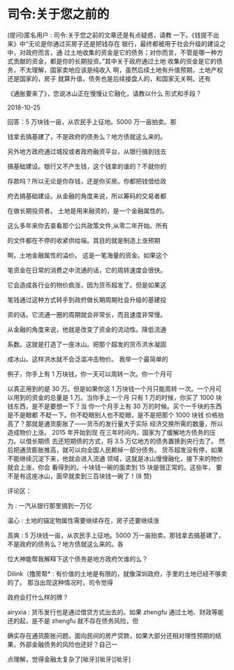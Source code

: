 # 司令:关于您之前的

(提问)匿名用户 : 司令:关于您之前的文章还是有点疑惑，请教 一下。《钱提不出来》中“无论是你通过买房子还是把钱存在 银行，最终都被用于社会升级的建设之中，对政府而言，通 过土地收集的资金是它的债务；对你而言，不管是哪一种方 式贡献的资金，都是你的长期投资。”其中关于政府通过土地 收集的资金是它的债务，不太理解，国家卖地应该是纯收入 啊，虽然后续土地有升值预期，土地产权还是国家的，房子 就算升值，债务也是后续接盘人的，和国家无关啊。还有

《通胀要来了》，您说冰山正在慢慢让它融化，请教以什么 形式和手段？

2018-10-25

回答：5 万块钱一亩，从农民手上征地。5000 万一亩拍卖。那

钱拿去搞基建了，不是政府的债务么？地方债就这么来的。

另外地方政府通过城投或者政府融资平台，从银行搞到钱去

搞基础建设。银行又不产生钱，这个钱拿的谁的？不就你的

存款吗？所以无论是你存钱，还是你买房。你都把钱借给政

府去搞基础建设。从金融的角度来说，所以筹码的交易者都

在做长期投资者。 土地是用来融资的，是一个金融属性的。

这么多年来你去查看那个公共政策文件,从零二年开始。所有

的文件都在不停的收紧供给端。其目的就是制造上涨预期

啊，土地金融属性的溢价。 这是一笔海量的资金。如果这个

笔资金在日常的消费之中流通的话，它的周转速度会很快。

它会造成各行业的物价疯涨，因为货币超发了。但是如果这

笔钱通过这种方式转手到政府做长期周期社会升级的基建投

资的话。它流通一圈的周期就会非常长，而且速度非常慢。

从金融的角度来说，他就是改变了资金的流动性。降低流通

系数。这就是打造了一座冰山。把那个超发的货币洪水凝固

成冰山。这样洪水就不会泛滥冲击物价。 我举一个最简单的

例子，你手上有 1 万块钱，你一天可以周转一次。你一个月可

以真正用到的是 30 万。但是如果你这 1 万块钱一个月只能周转 一次。一个月可以用到的资金的总量是 1 万。当你手上一个月 只有 1 万的时候，你买了 1000 块钱东西，是不是要想一下？当 你一个月手上有 30 万的时候。买个一千块的东西是不是眼都 不眨一下。你不眨眼别人也不眨眼，是不是把那个 1000 块钱 价格抬高了？那就是通货膨胀了——货币的发行量大于实际 经济交换所需的数量，所以造成物价上涨。 2015 年开始到现 在三年时间内，国家为了缓解地方债务的压力。以借长期债 去还短期债的方式，将 3.5 万亿地方的债务置换到央行去了。 然后把通货膨胀推高，就可以向全国人民赖掉一部分债务。 货币超发没有停，如果不能继续沉淀下来，他就会进入流通 领域，这就是冰山慢慢融化，接下来的物价就会上涨，你会 看得到的。十块钱一碗的面卖到 15 块是很正常的。这些年， 要不是有这座冰山，面早就卖到三百块钱一碗了！(8 赞)

评论区：

为 : 一汽从银行那里搞到一万亿

温心 : 土地的锚定物属性需要继续存在，房子还要继续涨

高爽 : 5 万块钱一亩，从农民手上征地。5000 万一亩拍卖。那钱拿去搞基建了，不是政府的债务么？地方债就这么来的。各

位大神能帮我解释下这个债务是地方政府欠谁的么？

Dilink（撸房帮* : 有价值的土地是有限的，就像深圳政府，手里的土地已经不够卖的了。 那当出现这种情况时，司令觉得

政府会打什么样的牌？

airyxia : 货币发行也是通过借贷方式出去的。如果 zhengfu 通过土地、财政等能还的起，是不是 zhengfu 就不存在债务风险，但

确实存在通货膨胀问题。面向民间的房产贷款，如果大部分还相对理性预期的结果，外部金融债务的风险也还好？自己一

点理解，觉得金融太复杂了[呲牙][呲牙][呲牙]